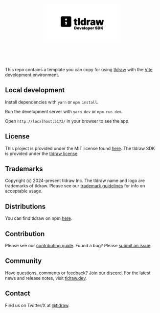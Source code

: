 <div alt style="text-align: center; transform: scale(.5);">
	<picture>
		<source media="(prefers-color-scheme: dark)" srcset="https://raw.githubusercontent.com/tldraw/tldraw/main/assets/github-hero-dark.png" />
		<img alt="tldraw" src="https://raw.githubusercontent.com/tldraw/tldraw/main/assets/github-hero-light.png" />
	</picture>
</div>

This repo contains a template you can copy for using [tldraw](https://github.com/tldraw/tldraw) with the [Vite](https://vitejs.dev/) development environment.

## Local development

Install dependencies with `yarn` or `npm install`.

Run the development server with `yarn dev` or `npm run dev`.

Open `http://localhost:5173/` in your browser to see the app.

## License

This project is provided under the MIT license found [here](https://github.com/tldraw/vite-template/blob/main/LICENSE.md). The tldraw SDK is provided under the [tldraw license](https://github.com/tldraw/tldraw/blob/main/LICENSE.md).

## Trademarks

Copyright (c) 2024-present tldraw Inc. The tldraw name and logo are trademarks of tldraw. Please see our [trademark guidelines](https://github.com/tldraw/tldraw/blob/main/TRADEMARKS.md) for info on acceptable usage.

## Distributions

You can find tldraw on npm [here](https://www.npmjs.com/package/@tldraw/tldraw?activeTab=versions).

## Contribution

Please see our [contributing guide](https://github.com/tldraw/tldraw/blob/main/CONTRIBUTING.md). Found a bug? Please [submit an issue](https://github.com/tldraw/tldraw/issues/new).

## Community

Have questions, comments or feedback? [Join our discord](https://discord.tldraw.com/?utm_source=github&utm_medium=readme&utm_campaign=sociallink). For the latest news and release notes, visit [tldraw.dev](https://tldraw.dev).

## Contact

Find us on Twitter/X at [@tldraw](https://twitter.com/tldraw).
